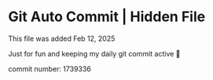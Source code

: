 # Git Auto Commit | Hidden File

This file was added Feb 12, 2025

Just for fun and keeping my daily git commit active 🤪

commit number: 1739336
